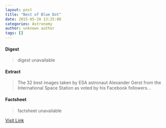 ```yaml
---
layout: post
title: "Best of Blue Dot"
date: 2015-05-28 13:25:00
categories: Astronomy
author: unknown author
tags: []
---
```



#### Digest
>digest unavailable

#### Extract
>The 32 best images taken by ESA astronaut Alexander Gerst from the International Space Station as voted by his Facebook followers...

#### Factsheet
>factsheet unavailable

[Visit Link](http://www.esa.int/Our_Activities/Human_Spaceflight/Blue_dot/Highlights/Best_of_Blue_Dot2)


